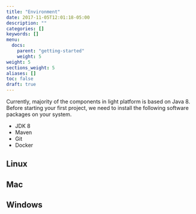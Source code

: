 ```yaml
---
title: "Environment"
date: 2017-11-05T12:01:18-05:00
description: ""
categories: []
keywords: []
menu:
  docs:
    parent: "getting-started"
    weight: 5
weight: 5
sections_weight: 5
aliases: []
toc: false
draft: true
---
```


Currently, majority of the components in light platform is based on Java 8. Before
starting your first project, we need to install the following software packages on
your system. 

* JDK 8
* Maven
* Git
* Docker

## Linux

## Mac

## Windows

